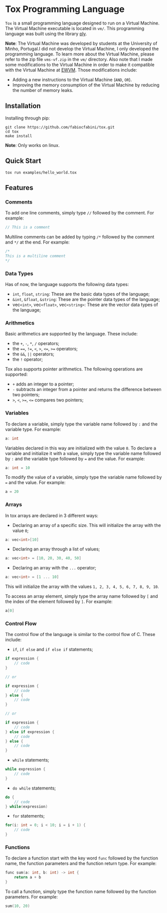 # **Tox Programming Language**

```Tox``` is a small programming language designed to run on a Virtual Machine. The Virtual Machine executable is located in ```vm/```. This programming language was built using the library [ply](www.dabeaz.com/ply/). 

**Note**: The Virtual Machine was developed by students at the University of Minho, Portugal.I did not develop the Virtual Machine, I only developed the programming language. To learn more about the Virtual Machine, please refer to the zip file ```vms-vf.zip``` in the ```vm/``` directory. Also note that I made some modifications to the Virtual Machine in order to make it compatible with the Virtual Machine at [EWVM](https://ewvm.epl.di.uminho.pt/). Those modifications include:
- Adding a new instructions to the Virtual Machine (```AND```, ```OR```).
- Improving the memory consumption of the Virtual Machine by reducing the number of memory leaks.

## **Installation**

Installing through pip:

```console
git clone https://github.com/fabiocfabini/tox.git
cd tox
make install
```

**Note**: Only works on linux.

## **Quick Start**

```console
tox run examples/hello_world.tox
```

## **Features**

### **Comments**

To add one line comments, simply type ```//``` followed by the comment. For example:

```c
// This is a comment
```

Multiline comments can be added by typing ```/*``` followed by the comment and ```*/``` at the end. For example:

```c
/*
This is a multiline comment
*/
```

### **Data Types**

Has of now, the language supports the following data types:

- ```int```, ```float```, ```string```: These are the basic data types of the language;
- ```&int```, ```&float```, ```&string```: These are the pointer data types of the language;
- vec```<int>```, vec```<float>```, vec```<string>```: These are the vector data types of the language;

### **Arithmetics**

Basic arithmetics are supported by the language. These include:

- the ```+```, ```-```, ```*```, ```/``` operators;
- the ```==```, ```!=```, ```<```, ```>```, ```<=```, ```>=``` operators;
- the ```&&```, ```||``` operators;
- the ```!``` operator;

Tox also supports pointer arithmetics. The following operations are supported:

- ```+``` adds an integer to a pointer;
- ```-``` subtracts an integer from a pointer and returns the difference between two pointers;
- ```>```, ```<```, ```>=```, ```<=``` compares two pointers;

### **Variables**

To declare a variable, simply type the variable name followed by ```:``` and the variable type. For example:

```c
a: int
```

Variables declared in this way are initialized with the value ```0```. To declare a variable and initialize it with a value, simply type the variable name followed by ```:``` and the variable type followed by ```=``` and the value. For example:

```c
a: int = 10
```

To modify the value of a variable, simply type the variable name followed by ```=``` and the value. For example:

```c
a = 20
```

### **Arrays**

In tox arrays are declared in 3 different ways:

- Declaring an array of a specific size. This will initialize the array with the value ```0```;

```c
a: vec<int>[10]
```

- Declaring an array through a list of values;

```c
a: vec<int> = [10, 20, 30, 40, 50]
```

- Declaring an array with the ```...``` operator;

```c
a: vec<int> = [1 ... 10]
```

This will initialize the array with the values ```1, 2, 3, 4, 5, 6, 7, 8, 9, 10```.

To access an array element, simply type the array name followed by ```[``` and the index of the element followed by ```]```. For example:

```c
a[0]
```


### **Control Flow**

The control flow of the language is similar to the control flow of C. These include:

- ```if```, ```if else``` and ```if else if``` statements;

```c
if expression {
    // code
}

// or

if expression {
    // code
} else {
    // code
}

// or

if expression {
    // code
} else if expression {
    // code
} else {
    // code
}
```

- ```while``` statements;

```c
while expression {
    // code
}
```

- ```do while``` statements;

```c
do {
    // code
} while(expression)
```

- ```for``` statements;

```c
for(i: int = 0; i < 10; i = i + 1) {
    // code
}
```


### **Functions**

To declare a function start with the key word ```func``` followed by the function name, the function parameters and the function return type. For example:

```c
func sum(a: int, b: int) -> int {
    return a + b
}
```

To call a function, simply type the function name followed by the function parameters. For example:

```c
sum(10, 20)
```
